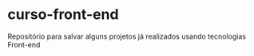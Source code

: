 # curso-front-end
Repositório para salvar alguns projetos já realizados usando tecnologias Front-end
